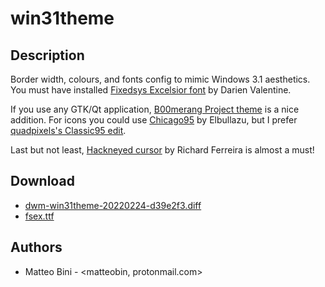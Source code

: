 win31theme
================

Description
-----------
Border width, colours, and fonts config to mimic Windows 3.1 aesthetics.
You must have installed [Fixedsys Excelsior font](https://github.com/kika/fixedsys) by Darien Valentine.

If you use any GTK/Qt application, [B00merang Project theme](https://github.com/B00merang-Project/Windows-3.11) is a nice addition.
For icons you could use [Chicago95](https://github.com/Elbullazul/Chicago95) by Elbullazu, but I prefer [quadpixels's Classic95 edit](https://github.com/quadpixels/classic95).

Last but not least, [Hackneyed cursor](https://gitlab.com/Enthymeme/hackneyed-x11-cursors/) by Richard Ferreira is almost a must!


Download
--------
* [dwm-win31theme-20220224-d39e2f3.diff](dwm-win31theme-20220224-d39e2f3.diff)
* [fsex.ttf](fsex.ttf)

Authors
-------
* Matteo Bini - <matteobin, protonmail.com>
